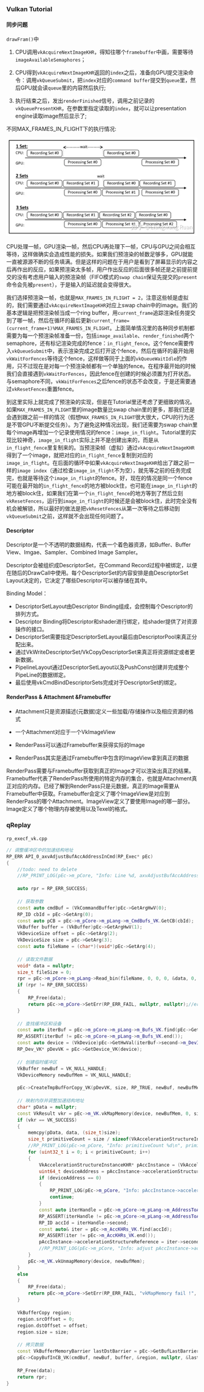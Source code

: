 ### Vulkan Tutorial

#### 同步问题

`drawFram()`中

1. CPU调用`vkAcquireNextImageKHR`，得知往哪个`framebuffer`中画，需要等待`imageAvailableSemaphores`；

2. CPU得到`vkAcquireNextImageKHR`返回的`index`之后，准备向GPU提交渲染命令：调用`vkQueueSubmit`，把`index`对应的`command buffer`提交到`queue`里，然后GPU就会读`queue`里的内容然后执行;

3. 执行结束之后，发出`renderFinished`信号，调用之前记录的`vkQueuePresentKHR`，在参数里指定读取的`index`，就可以让presentation engine读取image然后显示了;

不同MAX_FRAMES_IN_FLIGHT下的执行情况:

![](.\assets\Snipaste_2024-09-06_11-31-55.png)

CPU处理一帧，GPU渲染一帧，然后CPU再处理下一帧，CPU与GPU之间会相互等待，这样做确实会造成性能的损失。如果我们预渲染的帧数足够多，GPU就能一直被源源不断的任务填满。但是这样的问题在于用户是看到了屏幕显示的内容之后再作出的反应，如果预渲染太多帧，用户作出反应的后面很多帧还是之前提前提交的没有考虑用户输入的预渲染帧（FIFO模式的`swap chain`保证先提交的`present`命令会先被`present`），于是输入的延迟就会变得很大。

我们选择预渲染一帧，也就是`MAX_FRAMES_IN_FLIGHT = 2`，注意这些帧是虚拟的，我们需要通过`vkAcquireNextImageKHR`对应上swap chain中的image。我们的基本逻辑是把预渲染帧当成一个ring buffer，用`current_frame`追踪渲染任务提交到了哪一帧，然后在循环的最后更新`current_frame=(current_frame+1)%MAX_FRAMES_IN_FLIGHT`。上面简单情况里的各种同步机制都需要为每一个预渲染帧准备一份，包括`image_available`、`render_finished`两个semaphore，还有标记渲染完成的fence：`in_flight_fence`。这个fence需要传入`vkQueueSubmit`中，表示渲染完成之后打开这个fence，然后在循环的最开始用`vkWaitForFences`等待这个fence，这样做等同于上面的`vkQueueWaitIdle`的作用，只不过现在是对每一个预渲染帧都有一个单独的fence。在程序最开始的时候我们会直接遇到`vkWaitForFences`，因此fence在创建的时候必须置为打开状态。与semaphore不同，`vkWaitForFences`之后fence的状态不会改变，于是还需要通过`vkResetFences`重置fence。

到这里实际上就完成了预渲染的实现，但是在Tutorial里还考虑了更细致的情况。如果`MAX_FRAMES_IN_FLIGHT`里的image数量比swap chain里的更多，那我们还是会遇到跟之前一样的情况（假想`MAX_FRAMES_IN_FLIGHT`很大很大，CPU的行为还是不管GPU不断提交任务）。为了避免这种情况出现，我们还需要为swap chain里每个image再增加一个记录使用情况的fence：`image_in_flight`。Tutorial里的实现比较神奇，`image_in_flight`实际上并不是创建出来的，而是从`in_flight_fence`里复制来的。当预渲染帧（虚拟）通过`vkAcquireNextImageKHR`得到了一个image，就把对应的`in_flight_fence`复制到对应的`image_in_flight`。在后面的循环中如果`vkAcquireNextImageKHR`给出了跟之前一样的`image index`（通过检查`image_in_flight`不为空），就先等之前的任务完成完，也就是等待这个`image_in_flight`的fence。好，现在的情况是同一个fence可能在最开始的`in_flight_fence`的地方被block住，也可能在`image_in_flight`的地方被block住，如果我们在第一个`in_flight_fence`的地方等到了然后立刻`vkResetFences`，运行到`image_in_flight`的时候还是会被block住，此时完全没有机会被解锁，所以最好的做法是把`vkResetFences`从第一次等待之后移动到`vkQueueSubmit`之前，这样就不会出现任何问题了。

#### Descriptor

Descriptor是一个不透明的数据结构，代表一个着色器资源，如Buffer、Buffer View、Imgae、Sampler、Combined Image Sampler。

Descriptor会被组织成DescriptorSet，在Command Record过程中被绑定，以便在随后的DrawCall中使用。每个DescriptorSet的内容安排是由DescriptorSet Layout决定的，它决定了哪些Descriptor可以被存储在其中。

Binding Model：

- DescriptorSetLayout由Descriptor Binding组成，会控制每个Descriptor的排列方式。
- Descriptor Binding将Descriptor和shader进行绑定，给shader提供了对资源操作的接口。
- DescriptorSet需要指定DescriptorSetLayout最后由DescriptorPool来真正分配出来。
- 通过VkWriteDescriptorSet/VkCopyDescriptorSet来真正将资源绑定或者更新数据。
- PipelineLayout通过DescriptorSetLayout以及PushConst创建并完成整个PipeLine的数据绑定。
- 最后使用vkCmdBindDescriptorSets完成对于DescriptorSet的绑定。

#### RenderPass & Attachment &Framebuffer

- Attachment只是资源描述(元数据)定义一些加载/存储操作以及相应资源的格式

- 一个Attachment对应于一个VkImageView

- RenderPass可以通过Framebuffer来获得实际的Image

- RenderPass其实是通过Framebuffer中包含的ImageView拿到真正的数据

RenderPass需要与Framebuffer获取到真正的Image才可以渲染出真正的结果。Framebuffer代表了RenderPass所使用的特定内存的集合，也就是Attachment真正对应的内存。已经了解到RenderPass只是元数据，真正的Image需要从Framebuffer中获取。Framebuffer会定义了哪个ImageView是对应到RenderPass的哪个Attachment。ImageView定义了要使用Image的哪一部分。Image定义了哪个物理内存被使用以及Texel的格式。

### qReplay

`rp_execf_vk.cpp`

```cpp
// 调整缓冲区中的加速结构地址
RP_ERR API_0_axvAdjustBufAccAddressInCmd(RP_Exec* pEc)
{
    //todo: need to delete
    //RP_PRINT_LOG(pEc->m_pCore, "Info: Line %d, axvAdjustBufAccAddressInCmd\n", pEc->m_pCore->m_pLang->GetLineIdx());

    auto rpr = RP_ERR_SUCCESS;

    // 获取参数
    const auto cmdBuf = (VkCommandBuffer)pEc->GetArgHwV(0);
    RP_ID cbId = pEc->GetArg(0);
    const auto pCB = pEc->m_pCore->m_pLang->m_CmdBufs_VK.GetCB(cbId);
    VkBuffer buffer = (VkBuffer)pEc->GetArgHwV(1);
    VkDeviceSize offset = pEc->GetArg(2);
    VkDeviceSize size = pEc->GetArg(3);
    const auto fileName = (char*)(void*)pEc->GetArg(4);

    // 读取文件数据
    void* data = nullptr;
    size_t fileSize = 0;
    rpr = pEc->m_pCore->m_pLang->Read_bin(fileName, 0, 0, 0, &data, 0, 0, &fileSize);
    if (rpr != RP_ERR_SUCCESS)
    {
        RP_Free(data);
        return pEc->m_pCore->SetErr(RP_ERR_FAIL, nullptr, nullptr);//err code must be RP_ERR_FAIL, but keep errMsg & errLoc from Read_bin;
    }

    // 查找缓冲区和设备
    const auto iterBuf = pEc->m_pCore->m_pLang->m_Bufs_VK.find(pEc->GetArg(1));
    RP_ASSERT(iterBuf != pEc->m_pCore->m_pLang->m_Bufs_VK.end());
    const auto device = (VkDevice)pEc->GetHwVal(iterBuf->second->m_DevId);
    RP_Dev_VK* pDevVK = pEc->GetDevice_VK(device);

    // 创建临时缓冲区
    VkBuffer newBuf = VK_NULL_HANDLE;
    VkDeviceMemory newBufMem = VK_NULL_HANDLE;

    pEc->CreateTmpBufForCopy_VK(pDevVK, size, RP_TRUE, newBuf, newBufMem);

    // 映射内存并调整加速结构地址
    char* pData = nullptr;
    const VkResult vkr = pEc->m_VK.vkMapMemory(device, newBufMem, 0, size, 0, (void**)&pData);
    if (vkr == VK_SUCCESS)
    {
        memcpy(pData, data, (size_t)size);
        size_t primitiveCount = size / sizeof(VkAccelerationStructureInstanceKHR);
        //RP_PRINT_LOG(pEc->m_pCore, "Info: primitiveCount %d\n", primitiveCount);
        for (uint32_t i = 0; i < primitiveCount; i++)
        {
            VkAccelerationStructureInstanceKHR* pAccInstance = (VkAccelerationStructureInstanceKHR*)pData + i;
            uint64_t deviceAddress = pAccInstance->accelerationStructureReference;
            if (deviceAddress == 0)
            {
                RP_PRINT_LOG(pEc->m_pCore, "Info: pAccInstance->accelerationStructureReference is 0\n");
                continue;
            }
            const auto iterHandle = pEc->m_pCore->m_pLang->m_AddressToAccKHR_VK.find(deviceAddress);
            RP_ASSERT(iterHandle != pEc->m_pCore->m_pLang->m_AddressToAccKHR_VK.end());
            RP_ID accId = iterHandle->second;
            const auto& iter = pEc->m_AccKHRs_VK.find(accId);
            RP_ASSERT(iter != pEc->m_AccKHRs_VK.end());
            pAccInstance->accelerationStructureReference = iter->second.m_AccKHRAddress;
            //RP_PRINT_LOG(pEc->m_pCore, "Info: adjust pAccInstance->accelerationStructureReference from 0x%llx to 0x%llx\n", deviceAddress, pAccInstance->accelerationStructureReference);
        }
        pEc->m_VK.vkUnmapMemory(device, newBufMem);
    }
    else
    {
        RP_Free(data);
        return pEc->m_pCore->SetErr(RP_ERR_FAIL, "vkMapMemory fail !", __FUNCTION__);
    }

    VkBufferCopy region;
    region.srcOffset = 0;
    region.dstOffset = offset;
    region.size = size;

    // 拷贝数据
    const VkBufferMemoryBarrier lastDstBarrier = pEc->GetBufLastBarrier_VK(RP_INVALID_ID, pEc->GetArg(1));
    pEc->CopyBufInCB_VK(cmdBuf, newBuf, buffer, &region, nullptr, &lastDstBarrier);

    RP_Free(data);
    return rpr;
}
```
